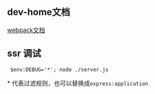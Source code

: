 ## dev-home文档 
[webpack文档](https://survivejs.com/webpack/)

## ssr 调试
```
 $env:DEBUG='*'; node ./server.js
```
\* 代表过滤规则，也可以替换成```express:application```